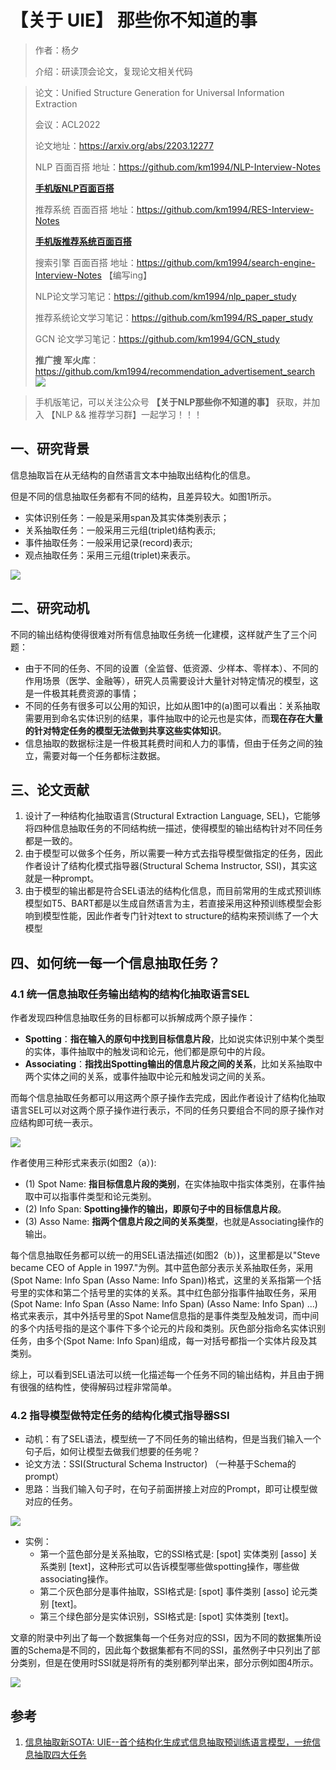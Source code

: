 # 【关于 UIE】 那些你不知道的事 

> 作者：杨夕
> 
> 介绍：研读顶会论文，复现论文相关代码

> 论文：Unified Structure Generation for Universal Information Extraction
>
> 会议：ACL2022
> 
> 论文地址：https://arxiv.org/abs/2203.12277
> 
> NLP 百面百搭 地址：https://github.com/km1994/NLP-Interview-Notes
> 
> **[手机版NLP百面百搭](https://mp.weixin.qq.com/s?__biz=MzAxMTU5Njg4NQ==&mid=100005719&idx=3&sn=5d8e62993e5ecd4582703684c0d12e44&chksm=1bbff26d2cc87b7bf2504a8a4cafc60919d722b6e9acbcee81a626924d80f53a49301df9bd97&scene=18#wechat_redirect)**
> 
> 推荐系统 百面百搭 地址：https://github.com/km1994/RES-Interview-Notes
> 
> **[手机版推荐系统百面百搭](https://mp.weixin.qq.com/s/b_KBT6rUw09cLGRHV_EUtw)**
> 
> 搜索引擎 百面百搭 地址：https://github.com/km1994/search-engine-Interview-Notes 【编写ing】
> 
> NLP论文学习笔记：https://github.com/km1994/nlp_paper_study
> 
> 推荐系统论文学习笔记：https://github.com/km1994/RS_paper_study
> 
> GCN 论文学习笔记：https://github.com/km1994/GCN_study
> 
> **推广搜 军火库**：https://github.com/km1994/recommendation_advertisement_search
![](other_study/resource/pic/微信截图_20210301212242.png)

> 手机版笔记，可以关注公众号 **【关于NLP那些你不知道的事】** 获取，并加入 【NLP && 推荐学习群】一起学习！！！


## 一、研究背景

信息抽取旨在从无结构的自然语言文本中抽取出结构化的信息。

但是不同的信息抽取任务都有不同的结构，且差异较大。如图1所示。

- 实体识别任务：一般是采用span及其实体类别表示；
- 关系抽取任务：一般采用三元组(triplet)结构表示;
- 事件抽取任务：一般采用记录(record)表示;
- 观点抽取任务：采用三元组(triplet)来表示。

![](img/微信截图_20220603172410.png)

## 二、研究动机

不同的输出结构使得很难对所有信息抽取任务统一化建模，这样就产生了三个问题：

- 由于不同的任务、不同的设置（全监督、低资源、少样本、零样本）、不同的作用场景（医学、金融等），研究人员需要设计大量针对特定情况的模型，这是一件极其耗费资源的事情；
- 不同的任务有很多可以公用的知识，比如从图1中的(a)图可以看出：关系抽取需要用到命名实体识别的结果，事件抽取中的论元也是实体，而**现在存在大量的针对特定任务的模型无法做到共享这些实体知识**。
- 信息抽取的数据标注是一件极其耗费时间和人力的事情，但由于任务之间的独立，需要对每一个任务都标注数据。

## 三、论文贡献

1. 设计了一种结构化抽取语言(Structural Extraction Language, SEL)，它能够将四种信息抽取任务的不同结构统一描述，使得模型的输出结构针对不同任务都是一致的。
2. 由于模型可以做多个任务，所以需要一种方式去指导模型做指定的任务，因此作者设计了结构化模式指导器(Structural Schema Instructor, SSI)，其实这就是一种prompt。
3. 由于模型的输出都是符合SEL语法的结构化信息，而目前常用的生成式预训练模型如T5、BART都是以生成自然语言为主，若直接采用这种预训练模型会影响到模型性能，因此作者专门针对text to structure的结构来预训练了一个大模型

## 四、如何统一每一个信息抽取任务？

### 4.1  统一信息抽取任务输出结构的结构化抽取语言SEL

作者发现四种信息抽取任务的目标都可以拆解成两个原子操作：

- **Spotting**：**指在输入的原句中找到目标信息片段**，比如说实体识别中某个类型的实体，事件抽取中的触发词和论元，他们都是原句中的片段。
- **Associating**：**指找出Spotting输出的信息片段之间的关系**，比如关系抽取中两个实体之间的关系，或事件抽取中论元和触发词之间的关系。

而每个信息抽取任务都可以用这两个原子操作去完成，因此作者设计了结构化抽取语言SEL可以对这两个原子操作进行表示，不同的任务只要组合不同的原子操作对应结构即可统一表示。

![](img/微信截图_20220603173546.png)

作者使用三种形式来表示(如图2（a）): 

- (1) Spot Name: **指目标信息片段的类别**，在实体抽取中指实体类别，在事件抽取中可以指事件类型和论元类别。
- (2) Info Span: **Spotting操作的输出，即原句子中的目标信息片段**。 
- (3) Asso Name: **指两个信息片段之间的关系类型**，也就是Associating操作的输出。

每个信息抽取任务都可以统一的用SEL语法描述(如图2（b）)，这里都是以"Steve became CEO of Apple in 1997."为例。其中蓝色部分表示关系抽取任务，采用(Spot Name: Info Span (Asso Name: Info Span))格式，这里的关系指第一个括号里的实体和第二个括号里的实体的关系。其中红色部分指事件抽取任务，采用(Spot Name: Info Span (Asso Name: Info Span) (Asso Name: Info Span) ...)格式来表示，其中外括号里的Spot Name信息指的是事件类型及触发词，而中间的多个内括号指的是这个事件下多个论元的片段和类别。灰色部分指命名实体识别任务，由多个(Spot Name: Info Span)组成，每一对括号都指一个实体片段及其类别。

综上，可以看到SEL语法可以统一化描述每一个任务不同的输出结构，并且由于拥有很强的结构性，使得解码过程非常简单。

### 4.2  指导模型做特定任务的结构化模式指导器SSI

- 动机：有了SEL语法，模型统一了不同任务的输出结构，但是当我们输入一个句子后，如何让模型去做我们想要的任务呢？
- 论文方法：SSI(Structural Schema Instructor) （一种基于Schema的prompt）
- 思路：当我们输入句子时，在句子前面拼接上对应的Prompt，即可让模型做对应的任务。

![](img/微信截图_20220603173936.png)

- 实例：
  - 第一个蓝色部分是关系抽取，它的SSI格式是: [spot] 实体类别 [asso] 关系类别 [text]，这种形式可以告诉模型哪些做spotting操作，哪些做associating操作。
  - 第二个灰色部分是事件抽取，SSI格式是: [spot] 事件类别 [asso] 论元类别 [text]。
  - 第三个绿色部分是实体识别，SSI格式是: [spot] 实体类别 [text]。

文章的附录中列出了每一个数据集每一个任务对应的SSI，因为不同的数据集所设置的Schema是不同的，因此每个数据集都有不同的SSI，虽然例子中只列出了部分类别，但是在使用时SSI就是将所有的类别都列举出来，部分示例如图4所示。

![](img/微信截图_20220603174139.png)

## 参考

1. [信息抽取新SOTA: UIE--首个结构化生成式信息抽取预训练语言模型，一统信息抽取四大任务](https://zhuanlan.zhihu.com/p/495315026)





